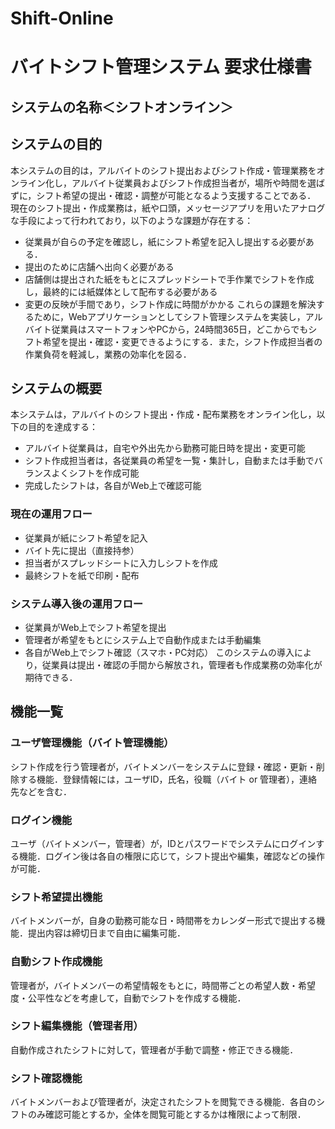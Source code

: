 # Shift-Online

# バイトシフト管理システム 要求仕様書
## システムの名称＜シフトオンライン＞

## システムの目的
本システムの目的は，アルバイトのシフト提出およびシフト作成・管理業務をオンライン化し，アルバイト従業員およびシフト作成担当者が，場所や時間を選ばずに，シフト希望の提出・確認・調整が可能となるよう支援することである．
現在のシフト提出・作成業務は，紙や口頭，メッセージアプリを用いたアナログな手段によって行われており，以下のような課題が存在する：
- 従業員が自らの予定を確認し，紙にシフト希望を記入し提出する必要がある．
- 提出のために店舗へ出向く必要がある
- 店舗側は提出された紙をもとにスプレッドシートで手作業でシフトを作成し，最終的には紙媒体として配布する必要がある
- 変更の反映が手間であり，シフト作成に時間がかかる
これらの課題を解決するために，Webアプリケーションとしてシフト管理システムを実装し，アルバイト従業員はスマートフォンやPCから，24時間365日，どこからでもシフト希望を提出・確認・変更できるようにする．また，シフト作成担当者の作業負荷を軽減し，業務の効率化を図る．

## システムの概要
本システムは，アルバイトのシフト提出・作成・配布業務をオンライン化し，以下の目的を達成する：
 - アルバイト従業員は，自宅や外出先から勤務可能日時を提出・変更可能
 - シフト作成担当者は，各従業員の希望を一覧・集計し，自動または手動でバランスよくシフトを作成可能
 - 完成したシフトは，各自がWeb上で確認可能

### 現在の運用フロー
 - 従業員が紙にシフト希望を記入
 - バイト先に提出（直接持参）
 - 担当者がスプレッドシートに入力しシフトを作成
 - 最終シフトを紙で印刷・配布

### システム導入後の運用フロー
 - 従業員がWeb上でシフト希望を提出
 - 管理者が希望をもとにシステム上で自動作成または手動編集
 - 各自がWeb上でシフト確認（スマホ・PC対応）
 このシステムの導入により，従業員は提出・確認の手間から解放され，管理者も作成業務の効率化が期待できる．

## 機能一覧
### ユーザ管理機能（バイト管理機能）
 シフト作成を行う管理者が，バイトメンバーをシステムに登録・確認・更新・削除する機能．登録情報には，ユーザID，氏名，役職（バイト or 管理者），連絡先などを含む．
### ログイン機能
ユーザ（バイトメンバー，管理者）が，IDとパスワードでシステムにログインする機能．ログイン後は各自の権限に応じて，シフト提出や編集，確認などの操作が可能．
### シフト希望提出機能
バイトメンバーが，自身の勤務可能な日・時間帯をカレンダー形式で提出する機能．提出内容は締切日まで自由に編集可能．
### 自動シフト作成機能
管理者が，バイトメンバーの希望情報をもとに，時間帯ごとの希望人数・希望度・公平性などを考慮して，自動でシフトを作成する機能．
### シフト編集機能（管理者用）
自動作成されたシフトに対して，管理者が手動で調整・修正できる機能．
### シフト確認機能
バイトメンバーおよび管理者が，決定されたシフトを閲覧できる機能．各自のシフトのみ確認可能とするか，全体を閲覧可能とするかは権限によって制限．